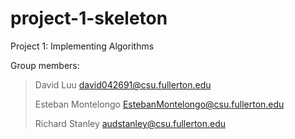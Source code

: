 # project-1-skeleton
Project 1: Implementing Algorithms

Group members:

> David Luu
> david042691@csu.fullerton.edu
>
> Esteban Montelongo
> EstebanMontelongo@csu.fullerton.edu
>
> Richard Stanley
> audstanley@csu.fullerton.edu


